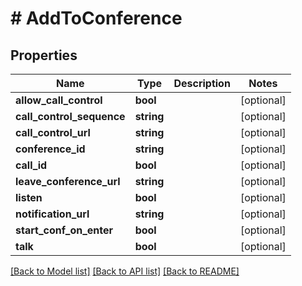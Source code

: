 # # AddToConference

## Properties

Name | Type | Description | Notes
------------ | ------------- | ------------- | -------------
**allow_call_control** | **bool** |  | [optional] 
**call_control_sequence** | **string** |  | [optional] 
**call_control_url** | **string** |  | [optional] 
**conference_id** | **string** |  | [optional] 
**call_id** | **bool** |  | [optional] 
**leave_conference_url** | **string** |  | [optional] 
**listen** | **bool** |  | [optional] 
**notification_url** | **string** |  | [optional] 
**start_conf_on_enter** | **bool** |  | [optional] 
**talk** | **bool** |  | [optional] 

[[Back to Model list]](../../README.md#documentation-for-models) [[Back to API list]](../../README.md#documentation-for-api-endpoints) [[Back to README]](../../README.md)


